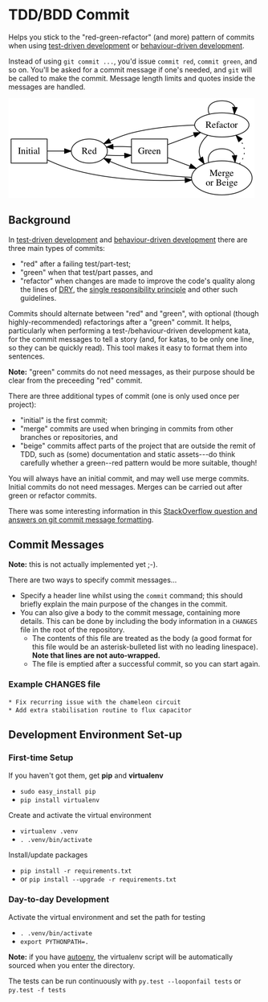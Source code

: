 TDD/BDD Commit
==============

Helps you stick to the "red-green-refactor" (and more) pattern of
commits when using [test-driven
development](http://en.wikipedia.org/wiki/Test-driven_development) or
[behaviour-driven
development](http://en.wikipedia.org/wiki/Behavior-driven_development).

Instead of using `git commit ...`, you'd issue `commit red`,
`commit green`, and so on. You'll be asked for a commit message if one's
needed, and `git` will be called to make the commit. Message length
limits and quotes inside the messages are handled.

![Graph of commit states (described below)](graph/commit-states.png)

Background
----------

In [test-driven
development](http://en.wikipedia.org/wiki/Test-driven_development) and
[behaviour-driven
development](http://en.wikipedia.org/wiki/Behavior-driven_development)
there are three main types of commits:

-   "red" after a failing test/part-test;
-   "green" when that test/part passes, and
-   "refactor" when changes are made to improve the code's quality along
    the lines of
    [DRY](http://en.wikipedia.org/wiki/Don't_repeat_yourself), the
    [single responsibility
    principle](http://en.wikipedia.org/wiki/Single_responsibility_principle)
    and other such guidelines.

Commits should alternate between "red" and "green", with optional
(though highly-recommended) refactorings after a "green" commit. It
helps, particularly when performing a test-/behaviour-driven development
kata, for the commit messages to tell a story (and, for katas, to be
only one line, so they can be quickly read). This tool makes it easy to
format them into sentences.

**Note:** "green" commits do not need messages, as their purpose should
be clear from the preceeding "red" commit.

There are three additional types of commit (one is only used once per
project):

-   "initial" is the first commit;
-   "merge" commits are used when bringing in commits from other
    branches or repositories, and
-   "beige" commits affect parts of the project that are outside the
    remit of TDD, such as (some) documentation and static assets---do
    think carefully whether a green--red pattern would be more suitable,
    though!

You will always have an initial commit, and may well use merge commits.
Initial commits do not need messages. Merges can be carried out after
green or refactor commits.

There was some interesting information in this [StackOverflow question
and answers on git commit message
formatting](http://stackoverflow.com/questions/2290016/git-commit-messages-50-72-formatting).

Commit Messages
---------------

**Note:** this is not actually implemented yet ;-).

There are two ways to specify commit messages...

-   Specify a header line whilst using the `commit` command; this should
    briefly explain the main purpose of the changes in the commit.
-   You can also give a body to the commit message, containing more
    details. This can be done by including the body information in a
    `CHANGES` file in the root of the repository.
    -   The contents of this file are treated as the body (a good format
        for this file would be an asterisk-bulleted list with no leading
        linespace). **Note that lines are not auto-wrapped.**
    -   The file is emptied after a successful commit, so you can start
        again.

### Example CHANGES file

    * Fix recurring issue with the chameleon circuit
    * Add extra stabilisation routine to flux capacitor

Development Environment Set-up
------------------------------

### First-time Setup

If you haven't got them, get **pip** and **virtualenv**

-   `sudo easy_install pip`
-   `pip install virtualenv`

Create and activate the virtual environment

-   `virtualenv .venv`
-   `. .venv/bin/activate`

Install/update packages

-   `pip install -r requirements.txt`
-   or `pip install --upgrade -r requirements.txt`

### Day-to-day Development

Activate the virtual environment and set the path for testing

-   `. .venv/bin/activate`
-   `export PYTHONPATH=.`

**Note:** if you have
[autoenv](https://github.com/kennethreitz/autoenv), the virtualenv
script will be automatically sourced when you enter the directory.

The tests can be run continuously with `py.test --looponfail tests` or
`py.test -f tests`
